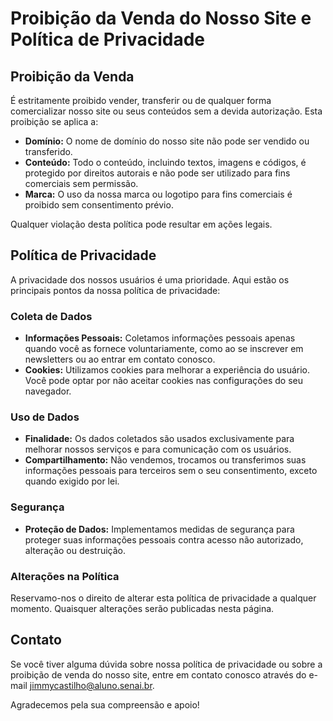 # Proibição da Venda do Nosso Site e Política de Privacidade

## Proibição da Venda

É estritamente proibido vender, transferir ou de qualquer forma comercializar nosso site ou seus conteúdos sem a devida autorização. Esta proibição se aplica a:

- **Domínio:** O nome de domínio do nosso site não pode ser vendido ou transferido.
- **Conteúdo:** Todo o conteúdo, incluindo textos, imagens e códigos, é protegido por direitos autorais e não pode ser utilizado para fins comerciais sem permissão.
- **Marca:** O uso da nossa marca ou logotipo para fins comerciais é proibido sem consentimento prévio.

Qualquer violação desta política pode resultar em ações legais.

## Política de Privacidade

A privacidade dos nossos usuários é uma prioridade. Aqui estão os principais pontos da nossa política de privacidade:

### Coleta de Dados

- **Informações Pessoais:** Coletamos informações pessoais apenas quando você as fornece voluntariamente, como ao se inscrever em newsletters ou ao entrar em contato conosco.
- **Cookies:** Utilizamos cookies para melhorar a experiência do usuário. Você pode optar por não aceitar cookies nas configurações do seu navegador.

### Uso de Dados

- **Finalidade:** Os dados coletados são usados exclusivamente para melhorar nossos serviços e para comunicação com os usuários.
- **Compartilhamento:** Não vendemos, trocamos ou transferimos suas informações pessoais para terceiros sem o seu consentimento, exceto quando exigido por lei.

### Segurança

- **Proteção de Dados:** Implementamos medidas de segurança para proteger suas informações pessoais contra acesso não autorizado, alteração ou destruição.

### Alterações na Política

Reservamo-nos o direito de alterar esta política de privacidade a qualquer momento. Quaisquer alterações serão publicadas nesta página.

## Contato

Se você tiver alguma dúvida sobre nossa política de privacidade ou sobre a proibição de venda do nosso site, entre em contato conosco através do e-mail jimmycastilho@aluno.senai.br.

Agradecemos pela sua compreensão e apoio!
